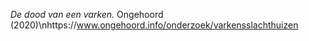 _De dood van een varken._ Ongehoord (2020)\nhttps://www.ongehoord.info/onderzoek/varkensslachthuizen
